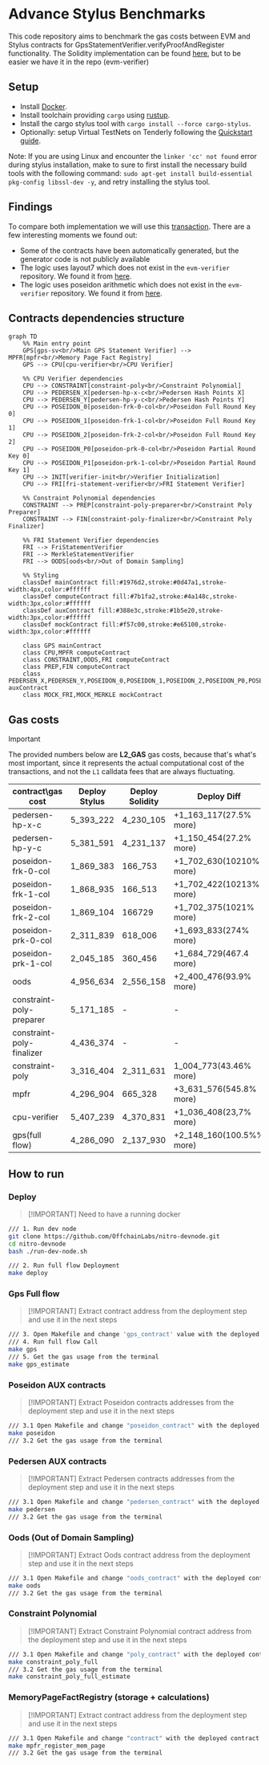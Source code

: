 # Advance Stylus Benchmarks

This code repository aims to benchmark the gas costs between EVM and Stylus contracts for GpsStatementVerifier.verifyProofAndRegister functionality. The Solidity implementation can be found [here](https://github.com/starkware-libs/starkex-contracts/tree/master/evm-verifier/), but to be easier we have it in the repo (evm-verifier)

## Setup

- Install [Docker].
- Install toolchain providing `cargo` using [rustup].
- Install the cargo stylus tool with `cargo install --force cargo-stylus`.
- Optionally: setup Virtual TestNets on Tenderly following the [Quickstart guide](https://docs.tenderly.co/virtual-testnets/quickstart).

Note: If you are using Linux and encounter the `linker 'cc' not found` error during
stylus installation, make to sure to first install the necessary build tools with
the following command: `sudo apt-get install build-essential pkg-config libssl-dev -y`,
and retry installing the stylus tool.

[Docker]: https://docs.docker.com/engine/install/

[rustup]: https://rustup.rs/

## Findings

To compare both implementation we will use this [transaction](https://dashboard.tenderly.co/tx/0x3acee509e2bb475eb7f35d60b439cd074e6af1a9db974136d0f2e78fd76ab90b?trace=0.1.1.5.0.431.17).
There are a few interesting moments we found out:

- Some of the contracts have been automatically generated, but the generator code is not publicly available
- The logic uses layout7 which does not exist in the `evm-verifier` repository. We found it from [here](https://github.com/Draply/Stark-verifier/tree/master/src/verifier/cpu/layout7).
- The logic uses poseidon arithmetic which does not exist in the `evm-verifier` repository. We found it from [here](https://github.com/Bisht13/post-quantum-eth-security/tree/main/contracts/periodic_columns).

## Contracts dependencies structure

```mermaid
graph TD
    %% Main entry point
    GPS[gps-sv<br/>Main GPS Statement Verifier] --> MPFR[mpfr<br/>Memory Page Fact Registry]
    GPS --> CPU[cpu-verifier<br/>CPU Verifier]
    
    %% CPU Verifier dependencies
    CPU --> CONSTRAINT[constraint-poly<br/>Constraint Polynomial]
    CPU --> PEDERSEN_X[pedersen-hp-x-c<br/>Pedersen Hash Points X]
    CPU --> PEDERSEN_Y[pedersen-hp-y-c<br/>Pedersen Hash Points Y]
    CPU --> POSEIDON_0[poseidon-frk-0-col<br/>Poseidon Full Round Key 0]
    CPU --> POSEIDON_1[poseidon-frk-1-col<br/>Poseidon Full Round Key 1]
    CPU --> POSEIDON_2[poseidon-frk-2-col<br/>Poseidon Full Round Key 2]
    CPU --> POSEIDON_P0[poseidon-prk-0-col<br/>Poseidon Partial Round Key 0]
    CPU --> POSEIDON_P1[poseidon-prk-1-col<br/>Poseidon Partial Round Key 1]
    CPU --> INIT[verifier-init<br/>Verifier Initialization]
    CPU --> FRI[fri-statement-verifier<br/>FRI Statement Verifier]
    
    %% Constraint Polynomial dependencies
    CONSTRAINT --> PREP[constraint-poly-preparer<br/>Constraint Poly Preparer]
    CONSTRAINT --> FIN[constraint-poly-finalizer<br/>Constraint Poly Finalizer]
    
    %% FRI Statement Verifier dependencies
    FRI --> FriStatementVerifier
    FRI --> MerkleStatementVerifier
    FRI --> OODS[oods<br/>Out of Domain Sampling]
    
    %% Styling
    classDef mainContract fill:#1976d2,stroke:#0d47a1,stroke-width:4px,color:#ffffff
    classDef computeContract fill:#7b1fa2,stroke:#4a148c,stroke-width:3px,color:#ffffff
    classDef auxContract fill:#388e3c,stroke:#1b5e20,stroke-width:3px,color:#ffffff
    classDef mockContract fill:#f57c00,stroke:#e65100,stroke-width:3px,color:#ffffff
    
    class GPS mainContract
    class CPU,MPFR computeContract
    class CONSTRAINT,OODS,FRI computeContract
    class PREP,FIN computeContract
    class PEDERSEN_X,PEDERSEN_Y,POSEIDON_0,POSEIDON_1,POSEIDON_2,POSEIDON_P0,POSEIDON_P1,INIT,MerkleStatementVerifier,FriStatementVerifier auxContract
    class MOCK_FRI,MOCK_MERKLE mockContract
```

## Gas costs
> [!IMPORTANT]
> The provided numbers below are **L2_GAS** gas costs, because that's what's most important, since it represents the actual computational cost of the transactions, and not the `L1` calldata fees that are always fluctuating.

| contract\gas cost | Deploy Stylus | Deploy Solidity | Deploy Diff | Call Stylus | Call Solidity | Call Diff |
|-----------|---------------|-----------------|-----------------|--------------|--------------|--------------|
| pedersen-hp-x-c | 5_393_222 | 4_230_105 | +1_163_117(27.5% more) | 151_995 | 32_712 | +119_283(364.6% more) |
| pedersen-hp-y-c | 5_381_591 | 4_231_137 | +1_150_454(27.2% more) | 152_012 | 32_712 | +119_300(364.6% more) |
| poseidon-frk-0-col | 1_869_383 | 166_753 | +1_702_630(10210% more) | 40_104 | 22_402 | +17_702(79.0% more) |
| poseidon-frk-1-col | 1_868_935 | 166_513 | +1_702_422(10213% more) | 40_104 | 22_402 | +17_702(79.0% more) |
| poseidon-frk-2-col | 1_869_104 | 166729 | +1_702_375(1021% more) | 40_115 | 22_402 | +17_713(79.1% more) |
| poseidon-prk-0-col | 2_311_839 | 618_006 | +1_693_833(274% more) | 52_644 | 23_589 | +29_055(123.2% more) |
| poseidon-prk-1-col | 2_045_185 | 360_456 | +1_684_729(467.4 more) | 45_534 | 22_907 | +22_627(107.5% more) |
| oods | 4_956_634 | 2_556_158 | +2_400_476(93.9% more) | 3_230_092 | 823_170 | +2_406_922(292.3% more) |
| constraint-poly-preparer | 5_171_185 | - | - | - | - | - |
| constraint-poly-finalizer | 4_436_374 | - | - | - | - | - |
| constraint-poly | 3_316_404 | 2_311_631 | 1_004_773(43.46% more) | 624_920 | 304_110 | +320_810(105.4% more) |
| mpfr | 4_296_904 | 665_328 | +3_631_576(545.8% more) | 1_151_619 | 675_308 | +476_311(70.5% more) |
| cpu-verifier | 5_407_239 | 4_370_831 | +1_036_408(23,7% more) | 470_382 |  |  |
| gps(full flow) | 4_286_090 | 2_137_930  | +2_148_160(100.5%% more) | 7_505_490 | 4_523_567 | +2_981_923(65% more) |


## How to run
### Deploy
> [!IMPORTANT] Need to have a running docker

```bash
/// 1. Run dev node
git clone https://github.com/OffchainLabs/nitro-devnode.git
cd nitro-devnode
bash ./run-dev-node.sh

/// 2. Run full flow Deployment
make deploy
```
### Gps Full flow
> [!IMPORTANT] Extract contract address from the deployment step and use it in the next steps
```bash
/// 3. Open Makefile and change 'gps_contract' value with the deployed contract address
/// 4. Run full flow Call
make gps
/// 5. Get the gas usage from the terminal
make gps_estimate
```

### Poseidon AUX contracts
> [!IMPORTANT] Extract Poseidon contracts addresses from the deployment step and use it in the next steps

```bash
/// 3.1 Open Makefile and change "poseidon_contract" with the deployed contract address
make poseidon
/// 3.2 Get the gas usage from the terminal
```

### Pedersen AUX contracts
> [!IMPORTANT] Extract Pedersen contracts addresses from the deployment step and use it in the
next steps

```bash
/// 3.1 Open Makefile and change "pedersen_contract" with the deployed contract address
make pedersen
/// 3.2 Get the gas usage from the terminal
```

### Oods (Out of Domain Sampling)
> [!IMPORTANT] Extract Oods contract address from the deployment step and use it in the
next steps

```bash
/// 3.1 Open Makefile and change "oods_contract" with the deployed contract address
make oods
/// 3.2 Get the gas usage from the terminal
```

### Constraint Polynomial
> [!IMPORTANT] Extract Constraint Polynomial contract address from the deployment step and use it in the next steps

```bash
/// 3.1 Open Makefile and change "poly_contract" with the deployed contract address
make constraint_poly_full
/// 3.2 Get the gas usage from the terminal
make constraint_poly_full_estimate
```

### MemoryPageFactRegistry (storage + calculations)
> [!IMPORTANT]  Extract contract address from the deployment step and use it in the next steps

```bash
/// 3.1 Open Makefile and change "contract" with the deployed contract address
make mpfr_register_mem_page
/// 3.2 Get the gas usage from the terminal
```
